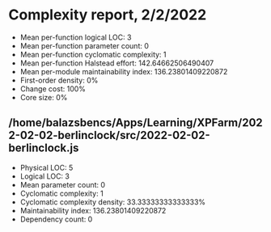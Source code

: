 # Complexity report, 2/2/2022

* Mean per-function logical LOC: 3
* Mean per-function parameter count: 0
* Mean per-function cyclomatic complexity: 1
* Mean per-function Halstead effort: 142.64662506490407
* Mean per-module maintainability index: 136.23801409220872
* First-order density: 0%
* Change cost: 100%
* Core size: 0%

## /home/balazsbencs/Apps/Learning/XPFarm/2022-02-02-berlinclock/src/2022-02-02-berlinclock.js

* Physical LOC: 5
* Logical LOC: 3
* Mean parameter count: 0
* Cyclomatic complexity: 1
* Cyclomatic complexity density: 33.33333333333333%
* Maintainability index: 136.23801409220872
* Dependency count: 0

